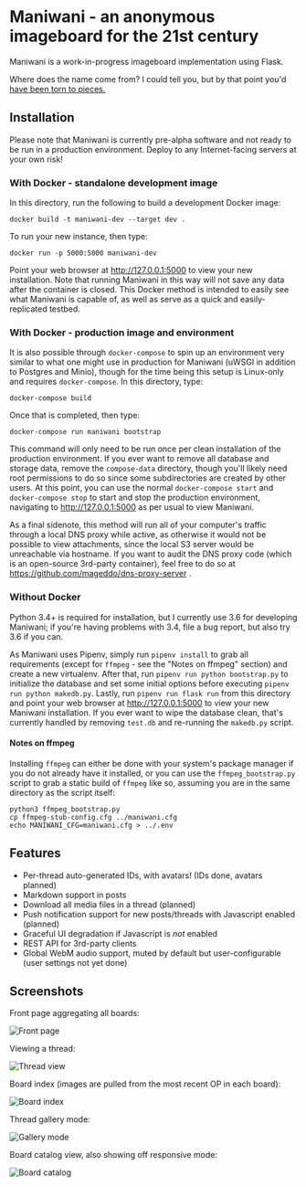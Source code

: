 Maniwani - an anonymous imageboard for the 21st century
=======================================================

Maniwani is a work-in-progress imageboard implementation using Flask.

Where does the name come from? I could tell you, but by that point
you'd [have been torn to pieces.](https://wikipedia.org/wiki/Katanagatari)


Installation
------------

Please note that Maniwani is currently pre-alpha software and not ready
to be run in a production environment. Deploy to any Internet-facing servers at
your own risk!

### With Docker - standalone development image

In this directory, run the following to build a development Docker image:

	docker build -t maniwani-dev --target dev .
	
To run your new instance, then type:

	docker run -p 5000:5000 maniwani-dev
	
Point your web browser at http://127.0.0.1:5000 to view your new installation. Note
that running Maniwani in this way will not save any data after the container is closed.
This Docker method is intended to easily see what Maniwani is capable of, as well as
serve as a quick and easily-replicated testbed.

### With Docker - production image and environment

It is also possible through `docker-compose` to spin up an environment very similar
to what one might use in production for Maniwani (uWSGI in addition to Postgres
and Minio), though for the time being this setup is Linux-only and requires `docker-compose`.
In this directory, type:

	docker-compose build
	
Once that is completed, then type:

	docker-compose run maniwani bootstrap
	
This command will only need to be run once per clean installation of the production
environment. If you ever want to remove all database and storage data, remove the
`compose-data` directory, though you'll likely need root permissions to do so since
some subdirectories are created by other users. At this point, you can use the normal
`docker-compose start` and `docker-compose stop` to start and stop the production
environment, navigating to http://127.0.0.1:5000 as per usual to view Maniwani.

As a final sidenote, this method will run all of your computer's traffic through
a local DNS proxy while active, as otherwise it would not be possible to view
attachments, since the local S3 server would be unreachable via hostname. If
you want to audit the DNS proxy code (which is an open-source 3rd-party container),
feel free to do so at https://github.com/mageddo/dns-proxy-server .

### Without Docker

Python 3.4+ is required for installation, but I currently use 3.6 for developing
Maniwani; if you're having problems with 3.4, file a bug report, but also try 3.6
if you can.

As Maniwani uses Pipenv, simply run `pipenv install` to grab all requirements (except
for `ffmpeg` - see the "Notes on ffmpeg" section) and create a new virtualenv.
After that, run `pipenv run python bootstrap.py` to initialize the database and set
some initial options before executing `pipenv run python makedb.py`. Lastly,
run `pipenv run flask run` from this directory and point your web browser
at http://127.0.0.1:5000 to view your new Maniwani installation. If you ever want to
wipe the database clean, that's currently handled by removing `test.db` and re-running
the `makedb.py` script.

#### Notes on ffmpeg

Installing `ffmpeg` can either be done with your system's package manager if you
do not already have it installed, or you can use the `ffmpeg_bootstrap.py` script
to grab a static build of `ffmpeg` like so, assuming you are in the same directory
as the script itself:

	python3 ffmpeg_bootstrap.py
	cp ffmpeg-stub-config.cfg ../maniwani.cfg
	echo MANIWANI_CFG=maniwani.cfg > ../.env


Features
--------

* Per-thread auto-generated IDs, with avatars! (IDs done, avatars planned)
* Markdown support in posts
* Download all media files in a thread (planned)
* Push notification support for new posts/threads with Javascript enabled (planned)
* Graceful UI degradation if Javascript is *not* enabled
* REST API for 3rd-party clients
* Global WebM audio support, muted by default but user-configurable (user settings not yet done)


Screenshots
-----------

Front page aggregating all boards:

![Front page](https://i.imgur.com/kHhixknh.png)

Viewing a thread:

![Thread view](https://i.imgur.com/hiNt0GTh.png)

Board index (images are pulled from the most recent OP in each board):

![Board index](https://i.imgur.com/dQ8MzKPh.png)

Thread gallery mode:

![Gallery mode](https://i.imgur.com/6QMyd1Mh.png)

Board catalog view, also showing off responsive mode:

![Board catalog](https://i.imgur.com/nb72pxrh.png)








